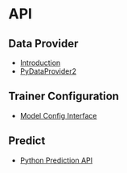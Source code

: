 # API

## Data Provider

* [Introduction](data_provider/index.rst)
* [PyDataProvider2](data_provider/pydataprovider2.rst)

## Trainer Configuration

* [Model Config Interface](trainer_config_helpers/index.rst)

## Predict

* [Python Prediction API](predict/swig_py_paddle_en.rst)
